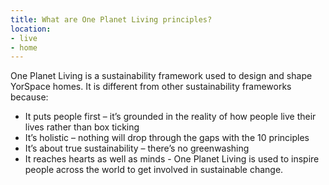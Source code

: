 ```yaml
---
title: What are One Planet Living principles?
location:
- live
- home
---
```

One Planet Living is a sustainability framework used to design and shape YorSpace homes. It is different from other sustainability frameworks because:

- It puts people first – it’s grounded in the reality of how people live their lives rather than box ticking
- It’s holistic – nothing will drop through the gaps with the 10 principles
- It’s about true sustainability – there’s no greenwashing
- It reaches hearts as well as minds - One Planet Living is used to inspire people across the world to get involved in sustainable change.
